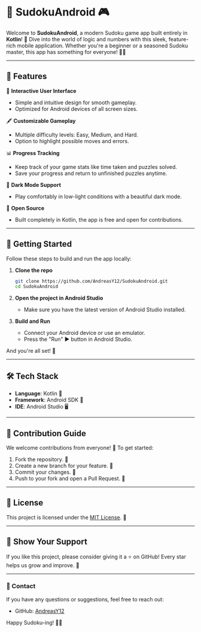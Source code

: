 # 🧩 SudokuAndroid 🎮

Welcome to **SudokuAndroid**, a modern Sudoku game app built entirely in **Kotlin**! 🚀 Dive into the world of logic and numbers with this sleek, feature-rich mobile application. Whether you're a beginner or a seasoned Sudoku master, this app has something for everyone! 🧠✨

---

## 📱 Features

🌟 **Interactive User Interface**  
- Simple and intuitive design for smooth gameplay.  
- Optimized for Android devices of all screen sizes.  

🖋️ **Customizable Gameplay**  
- Multiple difficulty levels: Easy, Medium, and Hard.  
- Option to highlight possible moves and errors.  

📊 **Progress Tracking**  
- Keep track of your game stats like time taken and puzzles solved.  
- Save your progress and return to unfinished puzzles anytime.  

🎨 **Dark Mode Support**  
- Play comfortably in low-light conditions with a beautiful dark mode.  

🔗 **Open Source**  
- Built completely in Kotlin, the app is free and open for contributions.  

---

## 🚀 Getting Started

Follow these steps to build and run the app locally:

1. **Clone the repo**  
   ```bash
   git clone https://github.com/AndreasY12/SudokuAndroid.git
   cd SudokuAndroid
   ```

2. **Open the project in Android Studio**  
   - Make sure you have the latest version of Android Studio installed.  

3. **Build and Run**  
   - Connect your Android device or use an emulator.  
   - Press the "Run" ▶️ button in Android Studio.  

And you're all set! 🎉

---

## 🛠️ Tech Stack

- **Language**: Kotlin 💯  
- **Framework**: Android SDK 📱  
- **IDE**: Android Studio 🖥️  

---

## 🤝 Contribution Guide

We welcome contributions from everyone! 🎉 To get started:

1. Fork the repository. 🍴  
2. Create a new branch for your feature. 🌿  
3. Commit your changes. 💾  
4. Push to your fork and open a Pull Request. 🔀  


---

## 📜 License

This project is licensed under the [MIT License](LICENSE). 📝  

---

## 🌟 Show Your Support

If you like this project, please consider giving it a ⭐️ on GitHub! Every star helps us grow and improve. 💖  

---

### 📧 Contact

If you have any questions or suggestions, feel free to reach out:  
- GitHub: [AndreasY12](https://github.com/AndreasY12)

Happy Sudoku-ing! 🎉🧩
